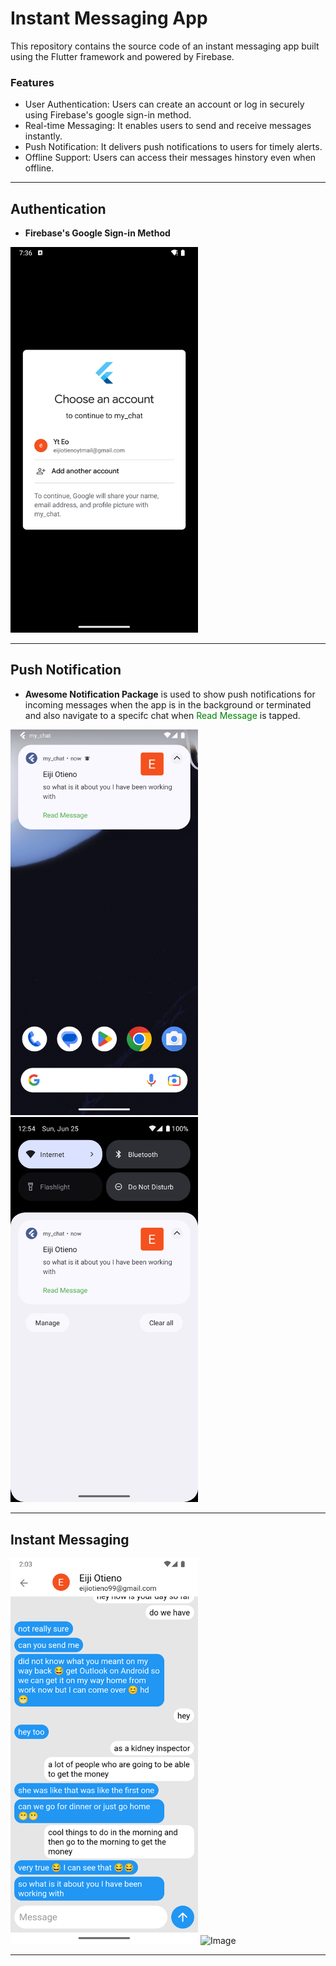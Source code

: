 # Instant Messaging App

This repository contains the source code of an instant messaging app built using
the Flutter framework and powered by Firebase.

### Features

- User Authentication: Users can create an account or log in securely using
  Firebase's google sign-in method.
- Real-time Messaging: It enables users to send and receive messages instantly.
- Push Notification: It delivers push notifications to users for timely alerts.
- Offline Support: Users can access their messages hinstory even when offline.

---

## Authentication
- **Firebase's Google Sign-in Method**

<img src="screenshots/Screenshot_1687710968.png" alt="Image" width="300">

---

## Push Notification

- **Awesome Notification Package** is used to show push
  notifications for incoming messages when the app is in the background or
  terminated and also navigate to a specifc chat when <span style="color: green;">Read Message</span> is tapped.

<img src="screenshots/Screenshot_1687686845.png" alt="Image" width="300">
<img src="screenshots/Screenshot_1687686864.png" alt="Image" width="300">

---

## Instant Messaging

<img src="screenshots/Screenshot_1687690986.png" alt="Image" width="300">
<img src="/home/eiji-otieno/PROJECTS/my_chat/screenshots/Screenshot_1687691024.png" alt="Image" width="300">

---